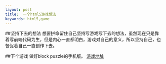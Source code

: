 ```yaml
---
layout: post
title:  一个html5游戏想法
keywords: html5,game
---
```


##坚持下去的想法
想要拼命留住自己坚持写游戏写下去的想法，虽然现在只是靠着写前端代码为生，但是内心一直都明白，游戏对自己的意义，所以坚持自己，也督促着自己一直创作下去。

##下个游戏
做好block puzzle的手机版。
[游戏地址](http://farman.sinaapp.com/static/blockpuzzle-phone/index.html)
